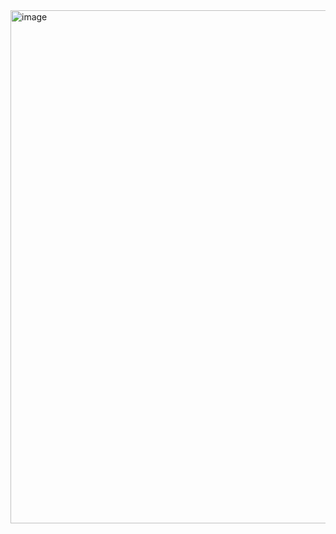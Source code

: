 <img width="821" alt="image" src="https://github.com/user-attachments/assets/e0360f7b-bdaf-41f8-8091-26ad239c5f0f" />
